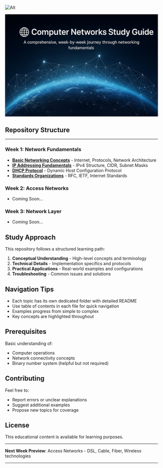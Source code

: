 
![Alt](https://repobeats.axiom.co/api/embed/5a45a201f2b0bee1ac0e5e5759e554e934edbdc5.svg "Repobeats analytics image")
<p align="center">
  <img src="./Weekly-Progress/Images/1.png" alt="Computer Networks" width="800"/>
</p>

## Repository Structure
---

### Week 1: Network Fundamentals
- **[Basic Networking Concepts](Weekly-Progress/Week-1/01-Basic%20Networking%20Concepts.md)** - Internet, Protocols, Network Architecture
- **[IP Addressing Fundamentals](Weekly-Progress/Week-1/02-IP%20Addressing%20Fundamentals.md)** - IPv4 Structure, CIDR, Subnet Masks
- **[DHCP Protocol](Weekly-Progress/Week-1/03-DHCP%20Protocol.md)** - Dynamic Host Configuration Protocol
- **[Standards Organizations](Weekly-Progress/Week-1/04-Standards%20Organization.md)** - RFC, IETF, Internet Standards

### Week 2: Access Networks
- Coming Soon...

### Week 3: Network Layer
- Coming Soon...

## Study Approach

This repository follows a structured learning path:

1. **Conceptual Understanding** - High-level concepts and terminology
2. **Technical Details** - Implementation specifics and protocols
3. **Practical Applications** - Real-world examples and configurations
4. **Troubleshooting** - Common issues and solutions

## Navigation Tips

- Each topic has its own dedicated folder with detailed README
- Use table of contents in each file for quick navigation
- Examples progress from simple to complex
- Key concepts are highlighted throughout

## Prerequisites

Basic understanding of:
- Computer operations
- Network connectivity concepts
- Binary number system (helpful but not required)

## Contributing

Feel free to:
- Report errors or unclear explanations
- Suggest additional examples
- Propose new topics for coverage

## License

This educational content is available for learning purposes.

---

**Next Week Preview**: Access Networks - DSL, Cable, Fiber, Wireless technologies

---
